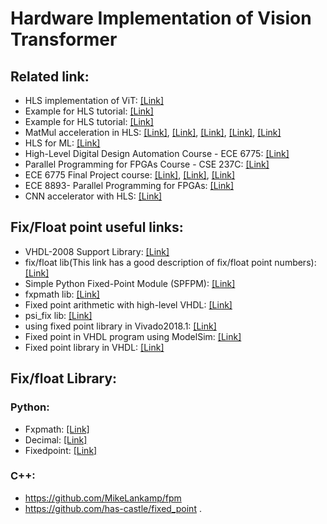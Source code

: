 # Hardware Implementation of Vision Transformer



## Related link:
* HLS implementation of ViT: [[Link]](https://github.com/sharc-lab/Edge-MoE)
* Example for HLS tutorial: [[Link]](https://github.com/Xilinx/Vitis-HLS-Introductory-Examples/tree/2023.2)
* Example for HLS tutorial: [[Link]](https://github.com/Xilinx/HLS)
* MatMul acceleration in HLS: [[Link]](https://github.com/twaclaw/matmult/tree/master), [[Link]](https://github.com/kaiiiz/hls-spmv/tree/main), [[Link]](https://github.com/jeonggunlee/HLS4Matmul/tree/main), [[Link]](https://github.com/wickedb/matmult_hls), [[Link]](https://github.com/highcloud100/matMul_HLS)
* HLS for ML: [[Link]](https://github.com/fastmachinelearning/hls4ml)
* High-Level Digital Design Automation Course - ECE 6775: [[Link]](https://www.csl.cornell.edu/courses/ece6775/)
* Parallel Programming for FPGAs Course - CSE 237C: [[Link]](http://kastner.ucsd.edu/ryan/cse237c/)
* ECE 6775 Final Project course: [[Link]](https://github.com/SteveZhugl/ECE6775FinalProjectTB/tree/main), [[Link]](https://github.com/Carl782051063/ECE6775projcet), [[Link]](https://github.com/hy592/6775-Final-Project)
* ECE 8893- Parallel Programming for FPGAs: [[Link]](https://sharclab.ece.gatech.edu/teaching/2022-spring-fpga/)
* CNN accelerator with HLS: [[Link]](https://github.com/racosa/cnn-accelerator/tree/master)


## Fix/Float point useful links:
* VHDL-2008 Support Library: [[Link]](https://github.com/FPHDL/fphdl)
* fix/float lib(This link has a good description of fix/float point numbers): [[Link]](https://github.com/enclustra/en_cl_fix)
* Simple Python Fixed-Point Module (SPFPM): [[Link]](https://github.com/rwpenney/spfpm)
* fxpmath lib: [[Link]](https://github.com/francof2a/fxpmath?tab=readme-ov-file)
* Fixed point arithmetic with high-level VHDL: [[Link]](https://hardwaredescriptions.com/elementor-fixed-point-arithmetic-in-synthesizable-vhdl/)
* psi_fix lib: [[Link]](https://github.com/paulscherrerinstitute/psi_fix)
* using fixed point library in Vivado2018.1: [[Link]](https://support.xilinx.com/s/question/0D52E00006hphsqSAA/using-fixed-point-library-in-vivado20181?language=en_US)
* Fixed point in VHDL program using ModelSim: [[Link]](https://support.xilinx.com/s/question/0D52E00006hpLf8SAE/fixed-point-in-vhdl-program-using-modelsim?language=en_US)
* Fixed point library in VHDL: [[Link]](https://community.intel.com/t5/Intel-Quartus-Prime-Software/Fixed-point-library-in-VHDL/td-p/122026)
  

## Fix/float Library:

### Python:
* Fxpmath: [[Link]](https://francof2a.github.io/fxpmath/docs/quick_start)
* Decimal: [[Link]](https://docs.python.org/3/library/decimal.html)
* Fixedpoint: [[Link]](https://fixedpoint.readthedocs.io/en/latest/basics.html)
### C++:
* https://github.com/MikeLankamp/fpm
* https://github.com/has-castle/fixed_point
.